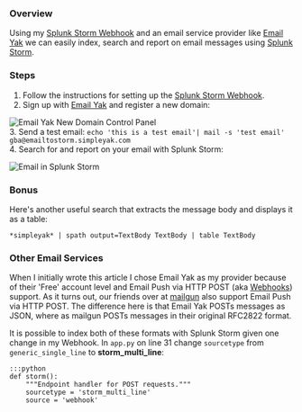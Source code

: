 ### Overview

Using my [Splunk Storm
Webhook](https://github.com/ampledata/splunkstorm-webhook) and an email
service provider like [Email Yak](http://www.emailyak.com/) we can
easily index, search and report on email messages using [Splunk
Storm](https://www.splunkstorm.com).


### Steps

1. Follow the instructions for setting up the [Splunk Storm
   Webhook](https://github.com/ampledata/splunkstorm-webhook).
2. Sign up with [Email Yak](http://www.emailyak.com/) and register a new domain:

  ![Email Yak New Domain Control Panel](http://dl.dropbox.com/u/4036736/Screenshots/g-9w.png)</br>
3. Send a test email: `echo 'this is a test email'| mail -s 'test email' gba@emailtostorm.simpleyak.com`</br>
4. Search for and report on your email with Splunk Storm:

  ![Email in Splunk Storm](http://dl.dropbox.com/u/4036736/Screenshots/48d-.png)


### Bonus

Here's another useful search that extracts the message body and displays it
as a table:

    *simpleyak* | spath output=TextBody TextBody | table TextBody


### Other Email Services

When I initially wrote this article I chose Email Yak as my provider
because of their 'Free' account level and Email Push via HTTP POST
(aka [Webhooks](http://webhooks.org/)) support. As it turns out, our friends
over at [mailgun](http://mailgun.net) also support Email Push via HTTP
POST. The difference here is that Email Yak POSTs messages as JSON,
where as mailgun POSTs messages in their original RFC2822 format.

It is possible to index both of these formats with Splunk Storm given one
change in my Webhook. In `app.py` on line 31 change `sourcetype` from
`generic_single_line` to **storm_multi_line**:

    :::python
    def storm():
        """Endpoint handler for POST requests."""
        sourcetype = 'storm_multi_line'
        source = 'webhook'
